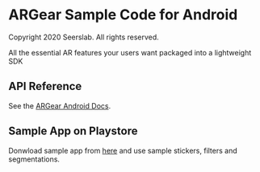 ARGear Sample Code for Android
======================
Copyright 2020 Seerslab. All rights reserved.

All the essential AR features your users want packaged into a lightweight SDK

## API Reference

See the [ARGear Android Docs](//docs.argear.io/android/api-in-detail).

## Sample App on Playstore

Donwload sample app from [here](//play.google.com/store/apps/details?id=com.seerslab.argear.sample) and use sample stickers, filters and segmentations.
